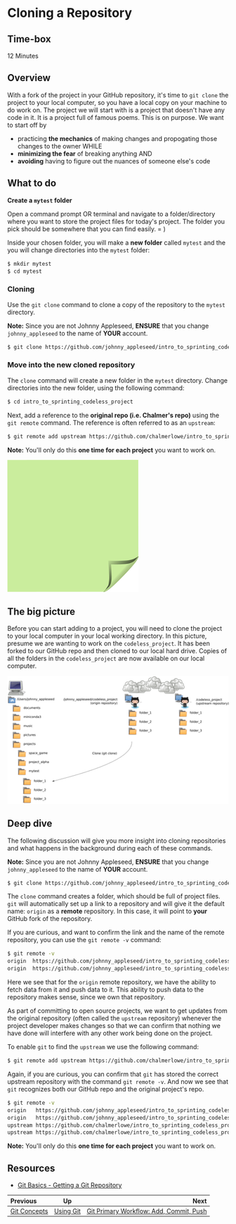 <!-- begin auto-generated title section -->
# Cloning a Repository
<!-- end auto-generated section -->


## Time-box

12 Minutes


## Overview

With a fork of the project in your GitHub repository, it's time to `git clone` the project to your local computer, so you have a local copy on your machine to do work on. The project we will start with is a project that doesn't have any code in it. It is a project full of famous poems. This is on purpose. We want to start off by

* practicing **the mechanics** of making changes and propogating those changes to the owner
WHILE
* **minimizing the fear** of breaking anything AND
* **avoiding** having to figure out the nuances of someone else's code

## What to do

**Create a `mytest` folder**

Open a command prompt OR terminal and navigate to a folder/directory where you want to store the project files for today's project. The folder you pick should be somewhere that you can find easily. = ) 

Inside your chosen folder, you will make a **new folder** called `mytest` and the you will change directories into the `mytest` folder:

```bash
$ mkdir mytest
$ cd mytest
```

### Cloning

Use the `git clone` command to clone a copy of the repository to the `mytest` directory.

**Note:** Since you are not Johnny Appleseed, **ENSURE** that you change `johnny_appleseed` to the name of **YOUR** account.

```bash
$ git clone https://github.com/johnny_appleseed/intro_to_sprinting_codeless_project.git
```

### Move into the new cloned repository

The `clone` command will create a new folder in the `mytest` directory. Change directories into the new folder, using the following command:

```bash
$ cd intro_to_sprinting_codeless_project
```

Next, add a reference to the **original repo (i.e. Chalmer's repo)** using the `git remote` command. The reference is often referred to as an `upstream`:

```bash
$ git remote add upstream https://github.com/chalmerlowe/intro_to_sprinting_codeless_project.git
```

**Note:** You'll only do this **one time for each project** you want to work on.

![green sticky note](images/Sticky-Note-02-Green-300px.png)


## The big picture

Before you can start adding to a project, you will need to clone the project to your local computer in your local working directory. In this picture, presume we are wanting to work on the `codeless_project`. It has been forked to our GitHub repo and then cloned to our local hard drive. Copies of all the folders in the `codeless_project` are now available on our local computer.

![cloning](images/git_clone_codeless.png)


## Deep dive

The following discussion will give you more insight into cloning repositories and what happens in the background during each of these commands.

**Note:** Since you are not Johnny Appleseed, **ENSURE** that you change `johnny_appleseed` to the name of **YOUR** account.

```bash
$ git clone https://github.com/johnny_appleseed/intro_to_sprinting_codeless_project.git
```

The `clone` command creates a folder, which should be full of project files. `git` will automatically set up a link to a repository and will give it the default name: `origin` as a **remote** repository. In this case, it will point to **your** GitHub fork of the repository.

If you are curious, and want to confirm the link and the name of the remote repository, you can use the `git remote -v` command:

```bash
$ git remote -v
origin  https://github.com/johnny_appleseed/intro_to_sprinting_codeless_project (fetch)
origin  https://github.com/johnny_appleseed/intro_to_sprinting_codeless_project (push)
```

Here we see that for the `origin` remote repository, we have the ability to fetch data from it and push data to it. This ability to push data to the repository makes sense, since we own that repository.

As part of committing to open source projects, we want to get updates from the original repository (often called the `upstream` repository) whenever the project developer makes changes so that we can confirm that nothing we have done will interfere with any other work being done on the project.

To enable `git` to find the `upstream` we use the following command:

```bash
$ git remote add upstream https://github.com/chalmerlowe/intro_to_sprinting_codeless_project.git
```

Again, if you are curious, you can confirm that `git` has stored the correct upstream repository with the command `git remote -v`. And now we see that `git` recognizes both our GitHub repo and the original project's repo.

```bash
$ git remote -v
origin   https://github.com/johnny_appleseed/intro_to_sprinting_codeless_project (fetch)
origin   https://github.com/johnny_appleseed/intro_to_sprinting_codeless_project (push)
upstream https://github.com/chalmerlowe/intro_to_sprinting_codeless_project (fetch)
upstream https://github.com/chalmerlowe/intro_to_sprinting_codeless_project (push)
```

**Note:** You'll only do this **one time for each project** you want to work on.


## Resources

* [Git Basics - Getting a Git Repository](https://git-scm.com/book/en/v2/Git-Basics-Getting-a-Git-Repository)

<!-- begin auto-generated nav-links section -->
| Previous | Up | Next |
|:---------|:---:|-----:|
| [Git Concepts](./git_concepts.md) | [Using Git](./git_overview.md) | [Git Primary Workflow: Add, Commit, Push](./git_main_lifecycle.md) |
<!-- end auto-generated section -->
